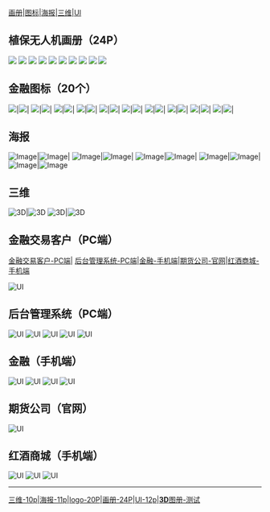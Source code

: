 [画册](#植保无人机画册24p)|[图标](#金融图标20个)|[海报](#海报)|[三维](#三维)|[UI](#金融交易客户pc端)

## 植保无人机画册（24P）

![](https://img.zcool.cn/community/015b475df7a6a3a8012097b353fdf6.jpg@1000w_1l_2o_100sh.jpg)
![](https://img.zcool.cn/community/01235f5df7a6a3a801219cce1eabbb.jpg@1000w_1l_2o_100sh.jpg)
![](https://img.zcool.cn/community/01df405df7a6a3a8012097b336c1d4.jpg@1000w_1l_2o_100sh.jpg)
![](https://img.zcool.cn/community/01d8455df7a6a3a801219ccef23fb3.jpg@1000w_1l_2o_100sh.jpg)
![](https://img.zcool.cn/community/01e9515df7b382a8012097b3866a8e.jpg@1000w_1l_2o_100sh.jpg)
![](https://img.zcool.cn/community/0159315df7a6a3a8012097b3a1c37f.jpg@1000w_1l_2o_100sh.jpg)
![](https://img.zcool.cn/community/01df8c5df7a6a3a801219cce5c8be0.jpg@1000w_1l_2o_100sh.jpg)
![](https://img.zcool.cn/community/012ee65df7a6a3a801219cce19605a.jpg@1000w_1l_2o_100sh.jpg)
![](https://img.zcool.cn/community/01fec85df7b310a8012097b3146010.jpg@1000w_1l_2o_100sh.jpg)
![](https://img.zcool.cn/community/01c6ce5df7a6a4a801219cce5b7985.jpg@1000w_1l_2o_100sh.jpg)

## 金融图标（20个）

![](https://img.zcool.cn/community/0166af575b18130000012e7eaa66d4.png@500w_1l_2o_100sh.png)|![](https://img.zcool.cn/community/01a2f2575b18150000012e7ee94130.png@500w_1l_2o_100sh.png)|
![](https://img.zcool.cn/community/0100ab575b1b780000012e7e649503.png@500w_1l_2o_100sh.png)|![](https://img.zcool.cn/community/01614c575b18130000018c1becc2f1.png@500w_1l_2o_100sh.png)|
![](https://img.zcool.cn/community/015af0575b18150000012e7e93d17d.png@500w_1l_2o_100sh.png)|![](https://img.zcool.cn/community/0183eb575b18160000018c1b441245.png@500w_1l_2o_100sh.png)|
![](https://img.zcool.cn/community/01c3a0575b18160000018c1b066fe1.png@500w_1l_2o_100sh.png)|![](https://img.zcool.cn/community/01a8a3575b18160000012e7eb74789.png@500w_1l_2o_100sh.png)|
![](https://img.zcool.cn/community/0185ea575b18160000018c1baf320d.png@500w_1l_2o_100sh.png)|![](https://img.zcool.cn/community/0165c9575b18160000012e7ef41802.png@500w_1l_2o_100sh.png)|
![](https://img.zcool.cn/community/019637575b18160000012e7e911e87.png@500w_1l_2o_100sh.png)|![](https://img.zcool.cn/community/01d716575b18170000018c1b331bfe.png@500w_1l_2o_100sh.png)|
![](https://img.zcool.cn/community/010007575b18170000012e7e884caa.png@500w_1l_2o_100sh.png)|![](https://img.zcool.cn/community/014060575b18170000018c1b4dbca1.png@500w_1l_2o_100sh.png)|
![](https://img.zcool.cn/community/01c703575b18170000018c1bfbc211.png@500w_1l_2o_100sh.png)|![](https://img.zcool.cn/community/01a1c2575b18170000012e7e3d1bde.png@500w_1l_2o_100sh.png)|
![](https://img.zcool.cn/community/01242a575b18170000012e7e90e6df.png@500w_1l_2o_100sh.png)|![](https://img.zcool.cn/community/015d30575b18180000012e7ebe8e60.png@500w_1l_2o_100sh.png)|
![](https://img.zcool.cn/community/01d8af575b18180000018c1b97a1c6.png@500w_1l_2o_100sh.png)|![](https://img.zcool.cn/community/0164ec575b18180000018c1bd2163c.png@500w_1l_2o_100sh.png)|

## 海报

![Image](https://img.zcool.cn/community/0178ed5c274197a8012029ac14be81.jpg@500w_1l_2o_100sh.jpg)|![Image](https://img.zcool.cn/community/016e855c274076a8012029ac031ee8.jpg@500w_1l_2o_100sh.jpg)|
![Image](https://img.zcool.cn/community/0158bd5c274076a8012029ac9395ea.jpg@500w_1l_2o_100sh.jpg)|![Image](https://img.zcool.cn/community/01f1415c274264a8012029ace9d21b.jpg@500w_1l_2o_100sh.jpg)|
![Image](https://img.zcool.cn/community/01eb4d5dfb43d0a80120a895ac22f2.jpg@500w_1l_2o_100sh.jpg)|![Image](https://img.zcool.cn/community/01aa495dfb43cfa80120a895ed1054.jpg@500w_1l_2o_100sh.jpg)|
![Image](https://img.zcool.cn/community/01638b5dfb43cfa80120a895a6c7d9.jpg@500w_1l_2o_100sh.jpg)|![Image](https://img.zcool.cn/community/0177905dfb43cda80120a895b2b37c.jpg@500w_1l_2o_100sh.jpg)|
![Image](https://img.zcool.cn/community/01558e5dfb43cfa8012165188a6738.jpg@500w_1l_2o_100sh.jpg)|![Image](https://img.zcool.cn/community/01deae5dfb43cea801216518dc5d03.jpg@500w_1l_2o_100sh.jpg)

## 三维

![3D](https://img.zcool.cn/community/01df375c6f70a6a801203d228d7e46.jpg@500w_1l_2o_100sh.jpg)|![3D](https://img.zcool.cn/community/01964c5c6f70a5a801203d22ea4f13.jpg@500w_1l_2o_100sh.jpg)
![3D](https://img.zcool.cn/community/0128d55c6f70a5a801213f26897855.jpg@500w_1l_2o_100sh.jpg)|![3D](https://img.zcool.cn/community/01cbac5c6f70a5a801213f26e05ae5.jpg@500w_1l_2o_100sh.jpg)

## 金融交易客户（PC端）

[金融交易客户-PC端](#金融交易客户pc端)| [后台管理系统-PC端](#后台管理系统pc端)|[金融-手机端](#金融手机端)|[期货公司-官网](#期货公司官网)|[红酒商城-手机端](#红酒商城手机端)

![UI](https://img.zcool.cn/community/017d885d3c6b86a8012187f444fd7b.jpg@1000w_1l_2o_100sh.jpg)

## 后台管理系统（PC端）

![UI](https://img.zcool.cn/community/0114ef58af23b9a801219c772dc428.png@1000w_1l_2o_100sh.png)
![UI](https://img.zcool.cn/community/0160c458af23daa801219c77d58c1a.png@1000w_1l_2o_100sh.png)
![UI](https://img.zcool.cn/community/0106a158af23dea801219c77825b54.png@1000w_1l_2o_100sh.png)
![UI](https://img.zcool.cn/community/0164b358af2523a801219c778826d9.png@1000w_1l_2o_100sh.png)
![UI](https://img.zcool.cn/community/011cb758af2411a801219c77a3026a.png@1000w_1l_2o_100sh.png)

## 金融（手机端）

![UI](https://img.zcool.cn/community/01303758ae9430a801219c7716d973.png@1000w_1l_2o_100sh.png)
![UI](https://img.zcool.cn/community/01599d58af1708a801219c7750560a.png@1000w_1l_2o_100sh.png)
![UI](https://img.zcool.cn/community/012c8b5d3a7a78a80120695c5985e6.jpg@1000w_1l_0o_100sh.jpg)
![UI](https://img.zcool.cn/community/01939e5d3a7aeaa80120695cc0449b.jpg@1000w_1l_2o_100sh.jpg)

## 期货公司（官网）

![UI](https://img.zcool.cn/community/01be715541a864000001a64bb16ca6.jpg@1000w_1l_0o_100sh.jpg)

## 红酒商城（手机端）

![UI](https://img.zcool.cn/community/01b5475542f2650000019ae92c01a3.jpg@1000w_1l_0o_100sh.jpg)
![UI](https://img.zcool.cn/community/010f1b5542f2650000019ae953d745.jpg@1000w_1l_0o_100sh.jpg)
![UI](https://img.zcool.cn/community/017d8e5542ec8f0000019ae932a9cb.jpg@1000w_1l_0o_100sh.jpg)

------
[三维-10p](文章/平衡车-动动三维.markdown)|[海报-11p](文章/产品海报[11p].markdown)|[logo-20P](文章/金融logo[20P].markdown)|[画册-24P](文章/植保无人机画册[24P].markdown)|[UI-12p](文章/UI.markdown)|[**3D**图册-测试](文章/3D旋转.markdown)
